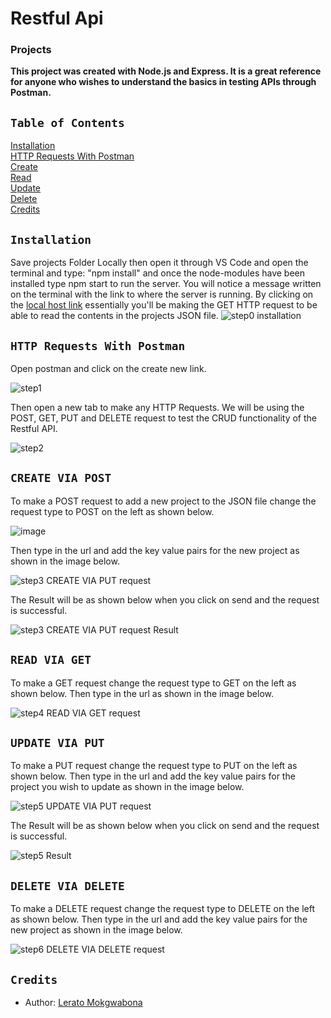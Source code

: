 # Restful Api

### Projects

**This project was created with Node.js and Express. It is a great reference for anyone who wishes to understand the basics in testing APIs through Postman.**

## `Table of Contents`

[Installation](#installation)  
[HTTP Requests With Postman](#crud)  
[Create](#create)  
[Read](#read)  
[Update](#update)  
[Delete](#delete)  
[Credits](#credits)

<a name="installation"/>

## `Installation`

Save projects Folder Locally then open it through VS Code and open the terminal and type: "npm install" and once the node-modules have been installed type npm start to run the server.
You will notice a message written on the terminal with the link to where the server is running. By clicking on the [local host link](http://localhost:8080/api) essentially you'll be making the GET HTTP request to be able to read the contents in the projects JSON file.
![step0 installation](https://user-images.githubusercontent.com/79574031/115109038-d9427a00-9f73-11eb-9cc5-49ec7a5aeacc.PNG)

<a name="crud"/>

## `HTTP Requests With Postman`

Open postman and click on the create new link.

![step1](https://user-images.githubusercontent.com/79574031/115109269-00e61200-9f75-11eb-849d-c76ea772c594.PNG)

Then open a new tab to make any HTTP Requests. We will be using the POST, GET, PUT and DELETE request to test the CRUD functionality of the Restful API.

![step2](https://user-images.githubusercontent.com/79574031/115109273-080d2000-9f75-11eb-9010-6f4bfc2e7fe0.PNG)

<a name="create"/>

## `CREATE VIA POST`

To make a POST request to add a new project to the JSON file change the request type to POST on the left as shown below.

![image](https://user-images.githubusercontent.com/79574031/115109546-a8b00f80-9f76-11eb-8ad6-8fe2b8ef862e.png)

Then type in the url and add the key value pairs for the new project as shown in the image below.

![step3 CREATE VIA PUT request](https://user-images.githubusercontent.com/79574031/115109580-f3318c00-9f76-11eb-802c-a8c60a75ab40.PNG)

The Result will be as shown below when you click on send and the request is successful.

![step3 CREATE VIA PUT request Result](https://user-images.githubusercontent.com/79574031/115109607-13f9e180-9f77-11eb-82d4-41cae03fed78.PNG)

<a name="read"/>

## `READ VIA GET`

To make a GET request change the request type to GET on the left as shown below. Then type in the url as shown in the image below.

![step4 READ VIA GET request](https://user-images.githubusercontent.com/79574031/115109700-b023e880-9f77-11eb-8acb-4bbb9e674bbb.PNG)

<a name="update"/>

## `UPDATE VIA PUT`

To make a PUT request change the request type to PUT on the left as shown below. Then type in the url and add the key value pairs for the project you wish to update as shown in the image below.

![step5 UPDATE VIA PUT request](https://user-images.githubusercontent.com/79574031/115109704-b6b26000-9f77-11eb-995b-f702d9c048c1.PNG)

The Result will be as shown below when you click on send and the request is successful.

![step5 Result](https://user-images.githubusercontent.com/79574031/115109711-bf0a9b00-9f77-11eb-8477-acd1c94d27d5.PNG)

<a name="delete"/>

## `DELETE VIA DELETE`

To make a DELETE request change the request type to DELETE on the left as shown below. Then type in the url and add the key value pairs for the new project as shown in the image below.

![step6 DELETE VIA DELETE request](https://user-images.githubusercontent.com/79574031/115109719-c5007c00-9f77-11eb-88e8-972b08832229.PNG)

<a name="credits"/>

## `Credits`

- Author: [Lerato Mokgwabona](https://github.com/Lerato029)
